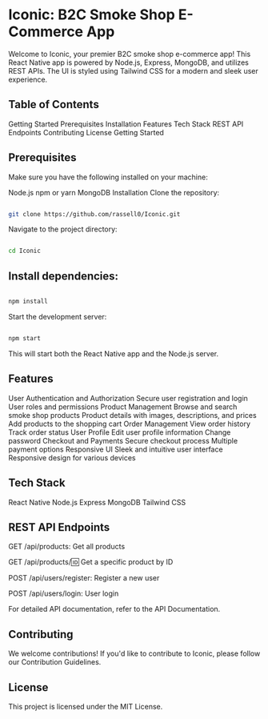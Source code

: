 # Iconic: B2C Smoke Shop E-Commerce App

Welcome to Iconic, your premier B2C smoke shop e-commerce app! This React Native app is powered by Node.js, Express, MongoDB, and utilizes REST APIs. The UI is styled using Tailwind CSS for a modern and sleek user experience.

## Table of Contents

Getting Started
Prerequisites
Installation
Features
Tech Stack
REST API Endpoints
Contributing
License
Getting Started

## Prerequisites
Make sure you have the following installed on your machine:

Node.js
npm or yarn
MongoDB
Installation
Clone the repository:
```bash

git clone https://github.com/rassell0/Iconic.git
```
Navigate to the project directory:

```bash

cd Iconic
```
## Install dependencies:
```bash

npm install
```
Start the development server:
```bash

npm start
```
This will start both the React Native app and the Node.js server.
## Features

User Authentication and Authorization
Secure user registration and login
User roles and permissions
Product Management
Browse and search smoke shop products
Product details with images, descriptions, and prices
Add products to the shopping cart
Order Management
View order history
Track order status
User Profile
Edit user profile information
Change password
Checkout and Payments
Secure checkout process
Multiple payment options
Responsive UI
Sleek and intuitive user interface
Responsive design for various devices
## Tech Stack

React Native
Node.js
Express
MongoDB
Tailwind CSS
## REST API Endpoints

GET /api/products: Get all products

GET /api/products/:id: Get a specific product by ID

POST /api/users/register: Register a new user

POST /api/users/login: User login


For detailed API documentation, refer to the API Documentation.

## Contributing

We welcome contributions! If you'd like to contribute to Iconic, please follow our Contribution Guidelines.

## License

This project is licensed under the MIT License.

